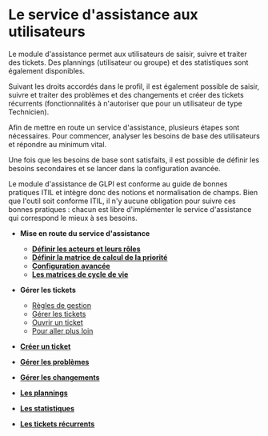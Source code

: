 Le service d'assistance aux utilisateurs
========================================

Le module d'assistance permet aux utilisateurs de saisir, suivre et traiter des tickets. Des plannings (utilisateur ou groupe) et des statistiques sont également disponibles.

Suivant les droits accordés dans le profil, il est également possible de saisir, suivre et traiter des problèmes et des changements et créer des tickets récurrents (fonctionnalités à n'autoriser que pour un utilisateur de type Technicien).

Afin de mettre en route un service d'assistance, plusieurs étapes sont nécessaires. Pour commencer, analyser les besoins de base des utilisateurs et répondre au minimum vital.

Une fois que les besoins de base sont satisfaits, il est possible de définir les besoins secondaires et se lancer dans la configuration avancée.

Le module d'assistance de GLPI est conforme au guide de bonnes pratiques ITIL et intègre donc des notions et normalisation de champs. Bien que l'outil soit conforme ITIL, il n'y aucune obligation pour suivre ces bonnes pratiques : chacun est libre d'implémenter le service d'assistance qui correspond le mieux à ses besoins.

-   **Mise en route du service d'assistance**
     -   **[Définir les acteurs et leurs rôles](index.php?fr/04_Module_Assistance/02_Définir_les_acteurs.md)**
     -   **[Définir la matrice de calcul de la priorité](index.php?fr/04_Module_Assistance/03_Définir_la_matrice_de_calcul_de_la_priorité.md)**
     -   **[Configuration avancée](index.php?fr/04_Module_Assistance/04_Configuration_avancée.md)**
     -   **[Les matrices de cycle de vie](index.php?fr/04_Module_Assistance/05_Les_matrices_de_cycle_de_vie.md)**

-   **Gérer les tickets**
    -   [Règles de gestion](index.php?fr/04_Module_Assistance/06_Tickets/01_Règles_de_gestion.md)
    -   [Gérer les tickets](index.php?fr/04_Module_Assistance/06_Tickets/03_Gérer_les_tickets.md)
    -   [Ouvrir un ticket](index.php?fr/04_Module_Assistance/06_Tickets/04_Ouvrir_un_ticket.md)
    -   [Pour aller plus loin](index.php?fr/04_Module_Assistance/06_Tickets/05_Pour_aller_plus_loin.md)

-   **[Créer un ticket](index.php?fr/04_Module_Assistance/07_Créer_un_ticket.md)**

-   **[Gérer les problèmes](index.php?fr/04_Module_Assistance/08_Problèmes.md)**

-   **[Gérer les changements](index.php?fr/04_Module_Assistance/09_Changements.md)**

-   **[Les plannings](index.php?fr/04_Module_Assistance/10_Planning.md)**

-   **[Les statistiques](index.php?fr/04_Module_Assistance/11_Statistiques.md)**

-   **[Les tickets récurrents](index.php?fr/04_Module_Assistance/12_Tickets_récurrents.md)**
